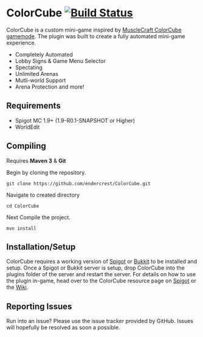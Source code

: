 ColorCube [![Build Status](https://drone.io/github.com/endercrest/ColorCube/status.png)](https://drone.io/github.com/endercrest/ColorCube/latest)
=========
ColorCube is a custom mini-game inspired by [MuscleCraft ColorCube gamemode](http://www.minecraftforum.net/forums/mapping-and-modding/maps/2112617-14w25b-color-cube-a-painting-minigame-by). The plugin was built to create a fully automated mini-game experience.

* Completely Automated
* Lobby Signs & Game Menu Selector
* Spectating
* Unlimited Arenas
* Mutli-world Support
* Arena Protection and more!

Requirements
------
* Spigot MC 1.9+ (1.9-R0.1-SNAPSHOT or Higher)
* WorldEdit

Compiling
------
Requires **Maven 3** & **Git**

Begin by cloning the repository.

```git clone https://github.com/endercrest/ColorCube.git```

Navigate to created directory

```cd ColorCube```

Next Compile the project.

```mvn install```

Installation/Setup
------
ColorCube requires a working version of [Spigot](http://www.spigotmc.org/) or [Bukkit](https://bukkit.org/) to be installed and setup. Once a Spigot or Bukkit server is setup, drop ColorCube into the plugins folder of the server and restart the server. For details on how to use the plugin in-game, head over to the ColorCube resource page on [Spigot](https://www.spigotmc.org/resources/colorcube.20313/) or the [Wiki](https://github.com/endercrest/ColorCube/wiki).

Reporting Issues
------
Run into an issue? Please use the issue tracker provided by GitHub. Issues will hopefully be resolved as soon a possible.